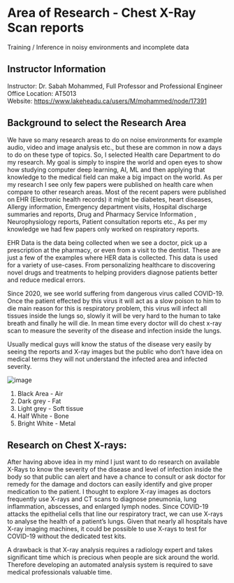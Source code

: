 # Area of Research - Chest X-Ray Scan reports
Training / Inference in noisy environments and incomplete data 

## Instructor Information
Instructor: Dr. Sabah Mohammed, Full Professor and Professional Engineer <br>
Office Location: AT5013 <br>
Website: https://www.lakeheadu.ca/users/M/mohammed/node/17391 <br>

## Background to select the Research Area

We have so many research areas to do on noise environments for example audio, video and image analysis etc., but these are common in now a days to do on these type of topics. So, I selected Health care Department to do my research. My goal is simply to inspire the world and open eyes to show how studying computer deep learning, AI, ML and then applying that knowledge to the medical field can make a big impact on the world. As per my research I see only few papers were published on health care when compare to other research areas. Most of the recent papers were published on EHR (Electronic health records) it might be diabetes, heart diseases, Allergy information, Emergency department visits, Hospital discharge summaries and reports, Drug and Pharmacy Service Information , Neurophysiology reports, Patient consultation reports etc., As per my knowledge we had few papers only worked on respiratory reports.

EHR Data is the data being collected when we see a doctor, pick up a prescription at the pharmacy, or even from a visit to the dentist. These are just a few of the examples where HER data is collected. This data is used for a variety of use-cases. From personalizing healthcare to discovering novel drugs and treatments to helping providers diagnose patients better and reduce medical errors.

Since 2020, we see world suffering from dangerous virus called COVID-19. Once the patient effected by this virus it will act as a slow poison to him to die main reason for this is respiratory problem, this virus will infect all tissues inside the lungs so, slowly it will be very hard to the human to take breath and finally he will die. In mean time every doctor will do chest x-ray scan to measure the severity of the disease and infection inside the lungs. 

Usually medical guys will know the status of the disease very easily by seeing the reports and X-ray images but the public who don’t have idea on medical terms they will not understand the infected area and infected severity. 

![image](https://user-images.githubusercontent.com/77629263/134041263-44664690-5fb9-448a-aea7-ff3cb23befe9.png)

1. Black Area - Air
2. Dark grey - Fat
3. Light grey - Soft tissue
4. Half White - Bone
5. Bright White - Metal

## Research on Chest X-rays:
After having above idea in my mind I just want to do research on available X-Rays to know the severity of the disease and level of infection inside the body so that public can alert and have a chance to consult or ask doctor for remedy for the damage and doctors can easily identify and give proper medication to the patient. I thought to explore X-ray images as doctors frequently use X-rays and CT scans to diagnose pneumonia, lung inflammation, abscesses, and enlarged lymph nodes. Since COVID-19 attacks the epithelial cells that line our respiratory tract, we can use X-rays to analyse the health of a patient’s lungs. Given that nearly all hospitals have X-ray imaging machines, it could be possible to use X-rays to test for COVID-19 without the dedicated test kits.

A drawback is that X-ray analysis requires a radiology expert and takes significant time which is precious when people are sick around the world. Therefore developing an automated analysis system is required to save medical professionals valuable time.




